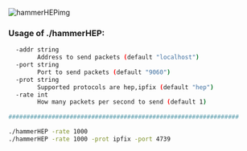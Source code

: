![hammerHEPimg](https://user-images.githubusercontent.com/20154956/27484126-5eba9f42-5828-11e7-9ac5-ceda711253df.png)


### Usage of ./hammerHEP:

```bash
  -addr string
        Address to send packets (default "localhost")
  -port string
        Port to send packets (default "9060")
  -prot string
        Supported protocols are hep,ipfix (default "hep")
  -rate int
        How many packets per second to send (default 1)
        
################################################################

./hammerHEP -rate 1000
./hammerHEP -rate 1000 -prot ipfix -port 4739
```
